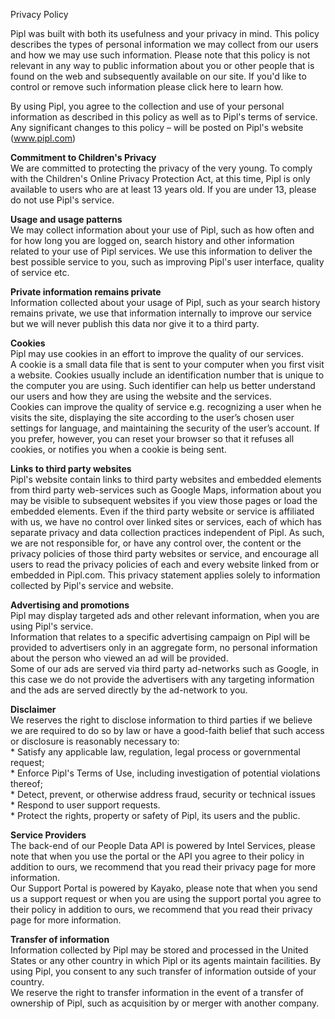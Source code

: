 Privacy Policy

Pipl was built with both its usefulness and your privacy in mind. This policy describes the types of personal information we may collect from our users and how we may use such information. Please note that this policy is not relevant in any way to public information about you or other people that is found on the web and subsequently available on our site. If you'd like to control or remove such information please click here to learn how.

By using Pipl, you agree to the collection and use of your personal information as described in this policy as well as to Pipl's terms of service. Any significant changes to this policy – will be posted on Pipl's website (www.pipl.com)

**Commitment to Children's Privacy**  
We are committed to protecting the privacy of the very young. To comply with the Children's Online Privacy Protection Act, at this time, Pipl is only available to users who are at least 13 years old. If you are under 13, please do not use Pipl's service.

**Usage and usage patterns**  
We may collect information about your use of Pipl, such as how often and for how long you are logged on, search history and other information related to your use of Pipl services. We use this information to deliver the best possible service to you, such as improving Pipl's user interface, quality of service etc.  

**Private information remains private**  
Information collected about your usage of Pipl, such as your search history remains private, we use that information internally to improve our service but we will never publish this data nor give it to a third party.  

**Cookies**  
Pipl may use cookies in an effort to improve the quality of our services.  
A cookie is a small data file that is sent to your computer when you first visit a website. Cookies usually include an identification number that is unique to the computer you are using. Such identifier can help us better understand our users and how they are using the website and the services.  
Cookies can improve the quality of service e.g. recognizing a user when he visits the site, displaying the site according to the user’s chosen user settings for language, and maintaining the security of the user’s account. If you prefer, however, you can reset your browser so that it refuses all cookies, or notifies you when a cookie is being sent.

**Links to third party websites**  
Pipl's website contain links to third party websites and embedded elements from third party web-services such as Google Maps, information about you may be visible to subsequent websites if you view those pages or load the embedded elements. Even if the third party website or service is affiliated with us, we have no control over linked sites or services, each of which has separate privacy and data collection practices independent of Pipl. As such, we are not responsible for, or have any control over, the content or the privacy policies of those third party websites or service, and encourage all users to read the privacy policies of each and every website linked from or embedded in Pipl.com. This privacy statement applies solely to information collected by Pipl's service and website.

**Advertising and promotions**  
Pipl may display targeted ads and other relevant information, when you are using Pipl's service.  
Information that relates to a specific advertising campaign on Pipl will be provided to advertisers only in an aggregate form, no personal information about the person who viewed an ad will be provided.  
Some of our ads are served via third party ad-networks such as Google, in this case we do not provide the advertisers with any targeting information and the ads are served directly by the ad-network to you.

**Disclaimer**  
We reserves the right to disclose information to third parties if we believe we are required to do so by law or have a good-faith belief that such access or disclosure is reasonably necessary to:  
\* Satisfy any applicable law, regulation, legal process or governmental request;  
\* Enforce Pipl's Terms of Use, including investigation of potential violations thereof;  
\* Detect, prevent, or otherwise address fraud, security or technical issues  
\* Respond to user support requests.  
\* Protect the rights, property or safety of Pipl, its users and the public.

**Service Providers**  
The back-end of our People Data API is powered by Intel Services, please note that when you use the portal or the API you agree to their policy in addition to ours, we recommend that you read their privacy page for more information.  
Our Support Portal is powered by Kayako, please note that when you send us a support request or when you are using the support portal you agree to their policy in addition to ours, we recommend that you read their privacy page for more information.

**Transfer of information**  
Information collected by Pipl may be stored and processed in the United States or any other country in which Pipl or its agents maintain facilities. By using Pipl, you consent to any such transfer of information outside of your country.  
We reserve the right to transfer information in the event of a transfer of ownership of Pipl, such as acquisition by or merger with another company.